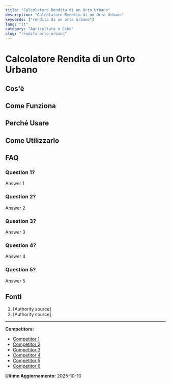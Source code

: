```yaml
---
title: "Calcolatore Rendita di un Orto Urbano"
description: "Calcolatore Rendita di un Orto Urbano"
keywords: ["rendita di un orto urbano"]
lang: "it"
category: "Agricoltura e Cibo"
slug: "rendita-orto-urbano"
---
```


# Calcolatore Rendita di un Orto Urbano

<!-- TODO: Add introduction -->

## Cos'è

<!-- TODO: Explain what this calculator does -->

## Come Funziona

<!-- TODO: Explain methodology -->

## Perché Usare

<!-- TODO: List benefits -->

## Come Utilizzarlo

<!-- TODO: Step-by-step guide -->

## FAQ

### Question 1?
Answer 1

### Question 2?
Answer 2

### Question 3?
Answer 3

### Question 4?
Answer 4

### Question 5?
Answer 5

## Fonti

1. [Authority source]
2. [Authority source]

---

**Competitors:**
- [Competitor 1](https://www.socalsolver.com/it/agricoltura-e-cibo/rendita-orto-urbano)
- [Competitor 2](https://realadvisor.it/it/blog/valutazione-terreno-non-edificabile)
- [Competitor 3](https://www.ortodacoltivare.it/guide/trovare-terreno/)
- [Competitor 4](http://www.tuttoimu.it/app/calcolo-imu-terreni-agricoli.html)
- [Competitor 5](https://infoprecompilata.agenziaentrate.it/portale/quadro-a-redditi-dei-terreni)
- [Competitor 6](https://legislazionetecnica.it/node/2600043)

**Ultimo Aggiornamento:** 2025-10-10
